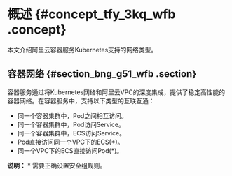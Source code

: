 # 概述 {#concept_tfy_3kq_wfb .concept}

本文介绍阿里云容器服务Kubernetes支持的网络类型。

## 容器网络 {#section_bng_g51_wfb .section}

容器服务通过将Kubernetes网络和阿里云VPC的深度集成，提供了稳定高性能的容器网络。在容器服务中，支持以下类型的互联互通：

-   同一个容器集群中，Pod之间相互访问。
-   同一个容器集群中，Pod访问Service。
-   同一个容器集群中，ECS访问Service。
-   Pod直接访问同一个VPC下的ECS\(\*\)。
-   同一个VPC下的ECS直接访问Pod\(\*\)。

**说明：** \* 需要正确设置安全组规则。

